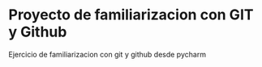 # Proyecto de familiarizacion con GIT y Github

Ejercicio de familiarizacion con git y github desde pycharm